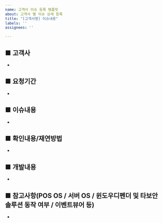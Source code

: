 ```yaml
---
name: 고객사 이슈 등록 템플릿
about: 고객사 별 이슈 상세 등록
title: "[고객사명] 이슈내용"
labels: ''
assignees: ''

---
```


## ■ 고객사
-

## ■ 요청기간
-

## ■ 이슈내용
-

## ■ 확인내용/재연방법
-

## ■ 개발내용
-

## ■ 참고사항(POS OS / 서버 OS / 윈도우디펜더 및 타보안솔루션 동작 여부 / 이벤트뷰어 등)
-
